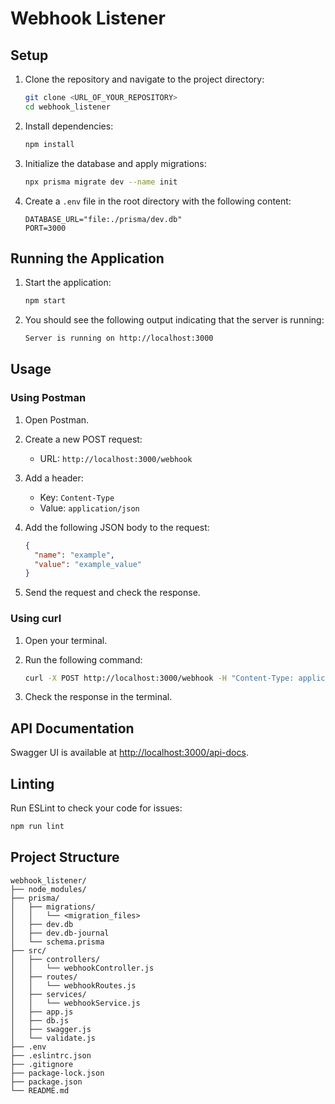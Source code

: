 # Webhook Listener

## Setup

1. Clone the repository and navigate to the project directory:

    ```bash
    git clone <URL_OF_YOUR_REPOSITORY>
    cd webhook_listener
    ```

2. Install dependencies:

    ```bash
    npm install
    ```

3. Initialize the database and apply migrations:

    ```bash
    npx prisma migrate dev --name init
    ```

4. Create a `.env` file in the root directory with the following content:

    ```env
    DATABASE_URL="file:./prisma/dev.db"
    PORT=3000
    ```

## Running the Application

1. Start the application:

    ```bash
    npm start
    ```

2. You should see the following output indicating that the server is running:

    ```bash
    Server is running on http://localhost:3000
    ```

## Usage

### Using Postman

1. Open Postman.
2. Create a new POST request:
    - URL: `http://localhost:3000/webhook`
3. Add a header:
    - Key: `Content-Type`
    - Value: `application/json`
4. Add the following JSON body to the request:

    ```json
    {
      "name": "example",
      "value": "example_value"
    }
    ```

5. Send the request and check the response.

### Using curl

1. Open your terminal.
2. Run the following command:

    ```bash
    curl -X POST http://localhost:3000/webhook -H "Content-Type: application/json" -d '{"name":"example", "value":"example_value"}'
    ```

3. Check the response in the terminal.

## API Documentation

Swagger UI is available at [http://localhost:3000/api-docs](http://localhost:3000/api-docs).

## Linting

Run ESLint to check your code for issues:

```bash
npm run lint
```

## Project Structure

```plaintext
webhook_listener/
├── node_modules/
├── prisma/
│   ├── migrations/
│   │   └── <migration_files>
│   ├── dev.db
│   ├── dev.db-journal
│   └── schema.prisma
├── src/
│   ├── controllers/
│   │   └── webhookController.js
│   ├── routes/
│   │   └── webhookRoutes.js
│   ├── services/
│   │   └── webhookService.js
│   ├── app.js
│   ├── db.js
│   ├── swagger.js
│   └── validate.js
├── .env
├── .eslintrc.json
├── .gitignore
├── package-lock.json
├── package.json
└── README.md
```

<!-- Этот `README.md` файл предоставляет полные инструкции по настройке, запуску и тестированию приложения. Если у вас есть еще вопросы или нужны дополнительные изменения, дайте знать! -->
